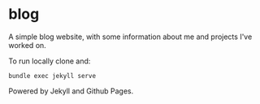 # blog
A simple blog website, with some information about me and projects I've worked on.

To run locally clone and:
```
bundle exec jekyll serve
```

Powered by Jekyll and Github Pages.
